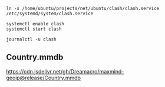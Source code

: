 ```
ln -s /home/ubuntu/projects/net/ubuntu/clash/clash.service /etc/systemd/system/clash.service
```

```
systemctl enable clash
systemctl start clash
```

```
journalctl -u clash
```

## Country.mmdb
https://cdn.jsdelivr.net/gh/Dreamacro/maxmind-geoip@release/Country.mmdb
